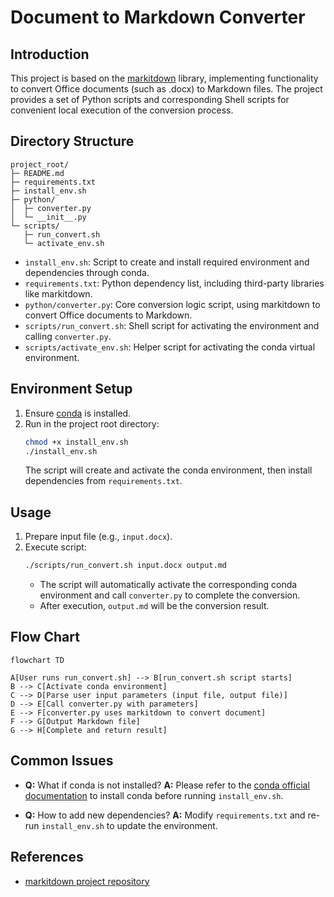 # Document to Markdown Converter

## Introduction

This project is based on the [markitdown](https://github.com/microsoft/markitdown/) library, implementing functionality to convert Office documents (such as .docx) to Markdown files.
The project provides a set of Python scripts and corresponding Shell scripts for convenient local execution of the conversion process.

## Directory Structure

```
project_root/
├─ README.md
├─ requirements.txt
├─ install_env.sh
├─ python/
│  ├─ converter.py
│  └─ __init__.py
└─ scripts/
   ├─ run_convert.sh
   └─ activate_env.sh
```

- `install_env.sh`: Script to create and install required environment and dependencies through conda.
- `requirements.txt`: Python dependency list, including third-party libraries like markitdown.
- `python/converter.py`: Core conversion logic script, using markitdown to convert Office documents to Markdown.
- `scripts/run_convert.sh`: Shell script for activating the environment and calling `converter.py`.
- `scripts/activate_env.sh`: Helper script for activating the conda virtual environment.

## Environment Setup

1. Ensure [conda](https://docs.conda.io/en/latest/) is installed.
2. Run in the project root directory:
   ```bash
   chmod +x install_env.sh
   ./install_env.sh
   ```
   The script will create and activate the conda environment, then install dependencies from `requirements.txt`.

## Usage

1. Prepare input file (e.g., `input.docx`).
2. Execute script:
   ```bash
   ./scripts/run_convert.sh input.docx output.md
   ```
   - The script will automatically activate the corresponding conda environment and call `converter.py` to complete the conversion.
   - After execution, `output.md` will be the conversion result.

## Flow Chart

```mermaid
flowchart TD

A[User runs run_convert.sh] --> B[run_convert.sh script starts]
B --> C[Activate conda environment]
C --> D[Parse user input parameters (input file, output file)]
D --> E[Call converter.py with parameters]
E --> F[converter.py uses markitdown to convert document]
F --> G[Output Markdown file]
G --> H[Complete and return result]
```

## Common Issues

- **Q:** What if conda is not installed?
  **A:** Please refer to the [conda official documentation](https://docs.conda.io/en/latest/) to install conda before running `install_env.sh`.

- **Q:** How to add new dependencies?
  **A:** Modify `requirements.txt` and re-run `install_env.sh` to update the environment.

## References

- [markitdown project repository](https://github.com/microsoft/markitdown/)
